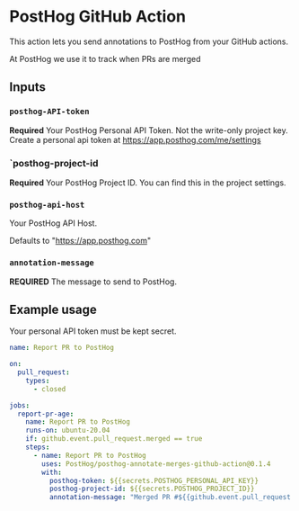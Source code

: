 # PostHog GitHub Action

This action lets you send annotations to PostHog from your GitHub actions.

At PostHog we use it to track when PRs are merged

## Inputs

### `posthog-API-token`

**Required** Your PostHog Personal API Token. Not the write-only project key. Create a personal api token at https://app.posthog.com/me/settings

### `posthog-project-id

**Required** Your PostHog Project ID. You can find this in the project settings.

### `posthog-api-host`

Your PostHog API Host.

Defaults to "https://app.posthog.com"

### `annotation-message`

**REQUIRED** The message to send to PostHog.

## Example usage

Your personal API token must be kept secret.

```yaml
name: Report PR to PostHog

on:
  pull_request:
    types:
      - closed

jobs:
  report-pr-age:
    name: Report PR to PostHog
    runs-on: ubuntu-20.04
    if: github.event.pull_request.merged == true
    steps:
      - name: Report PR to PostHog
        uses: PostHog/posthog-annotate-merges-github-action@0.1.4
        with:
          posthog-token: ${{secrets.POSTHOG_PERSONAL_API_KEY}}
          posthog-project-id: ${{secrets.POSTHOG_PROJECT_ID}}
          annotation-message: "Merged PR #${{github.event.pull_request.number}} ${{github.event.pull_request.title}}"
```
